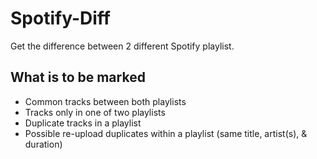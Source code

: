 # Spotify-Diff
Get the difference between 2 different Spotify playlist.

## What is to be marked
- Common tracks between both playlists
- Tracks only in one of two playlists
- Duplicate tracks in a playlist
- Possible re-upload duplicates within a playlist (same title, artist(s), & duration)
